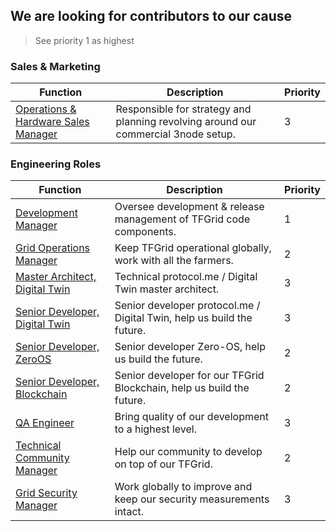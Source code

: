 ## We are looking for contributors to our cause

> See priority 1 as highest

### Sales & Marketing

| Function       | Description     | Priority |
| ----------- | ----------- | -------- |
| [Operations & Hardware Sales Manager](ops_hardware_sales_manager) | Responsible for strategy and planning revolving around our commercial 3node setup. | 3        |


### Engineering Roles

| Function       | Description     | Priority |
| ----------- | ----------- | -------- |
| [Development Manager](tfgrid_development_manager)           | Oversee development & release management of TFGrid code components.    | 1        |
| [Grid Operations Manager](tfgrid_ops_manager)               | Keep TFGrid operational globally, work with all the farmers.           | 2        |
| [Master Architect, Digital Twin](tech_protocolme_architect) | Technical protocol.me / Digital Twin master architect.                 | 3        |
| [Senior Developer, Digital Twin](tech_protocolme_engineer)  | Senior developer protocol.me / Digital Twin, help us build the future. | 3        |
| [Senior Developer, ZeroOS](tech_zos_engineer)               | Senior developer Zero-OS, help us build the future.                    | 2        |
| [Senior Developer, Blockchain](tech_blockchain_engineer)    | Senior developer for our TFGrid Blockchain, help us build the future.  | 2        |
| [QA Engineer](tech_qa_engineer)                             | Bring quality of our development to a highest level.                   | 3        |
| [Technical Community Manager](tech_community_manager)       | Help our community to develop on top of our TFGrid.                    | 2        |
| [Grid Security Manager](tfgrid_security_manager)            | Work globally to improve and keep our security measurements intact.    | 3        |



<!-- | [ThreeFold Marketing Manager](tfgrid_marketing_manager)           | Responsible for strategy and coordination around ThreeFold marketing growth        | 1        | -->
